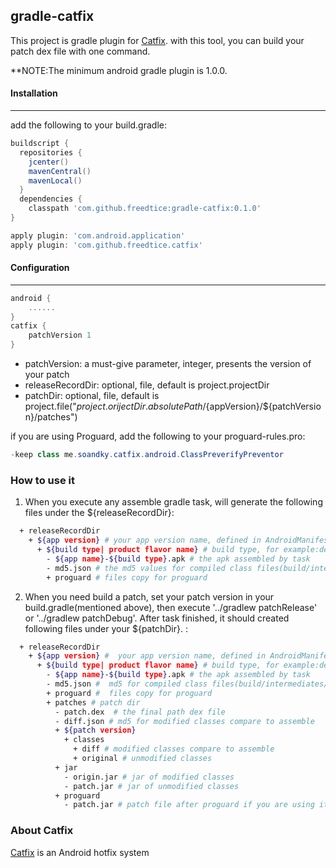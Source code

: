 ## gradle-catfix
This project is gradle plugin for [Catfix]. with this tool, you can build your patch dex file with one command.

**NOTE:The minimum android gradle plugin is 1.0.0.

#### Installation
---
add the following to your build.gradle:
```groovy
buildscript {
  repositories {
    jcenter()
    mavenCentral()
    mavenLocal()
  }
  dependencies {
    classpath 'com.github.freedtice:gradle-catfix:0.1.0'
}

apply plugin: 'com.android.application'
apply plugin: 'com.github.freedtice.catfix'
```

#### Configuration
---
```groovy
android {
    ......
}
catfix {
    patchVersion 1
}
```
- patchVersion: a must-give parameter, integer, presents the version of your patch
- releaseRecordDir: optional, file, default is project.projectDir
- patchDir: optional, file, default is project.file("${project.orijectDir.absolutePath}/${appVersion}/${patchVersion}/patches")

if you are using Proguard, add the following to your proguard-rules.pro:
```java
-keep class me.soandky.catfix.android.ClassPreverifyPreventor
```

### How to use it
1. When you execute any assemble gradle task, will generate the following files under the ${releaseRecordDir}:
```sh
  + releaseRecordDir
    + ${app version} # your app version name, defined in AndroidManifest.xml or build.gradle
      + ${build type| product flavor name} # build type, for example:debug, release. If you are using product flavor, it would be the name of flavor
        - ${app name}-${build type}.apk # the apk assembled by task
        - md5.json # the md5 values for compiled class files(build/intermediates/classes)
        + proguard # files copy for proguard
```
2. When you need build a patch, set your patch version in your build.gradle(mentioned above), then execute '../gradlew patchRelease' or '../gradlew patchDebug'. After task finished, it should created following files under your ${patchDir}. :
```sh
  + releaseRecordDir
    + ${app version} #  your app version name, defined in AndroidManifest.xml or build.gradle
      + ${build type| product flavor name} # build type, for example:debug, release. If you are using product flavor, it would be the name of flavor
        - ${app name}-${build type}.apk # the apk assembled by task
        - md5.json #  md5 for compiled class files(build/intermediates/classes)
        + proguard #  files copy for proguard
        + patches # patch dir
          - patch.dex  # the final path dex file
          - diff.json # md5 for modified classes compare to assemble
          + ${patch version}
            + classes
              + diff # modified classes compare to assemble
              + original # unmodified classes
          + jar
            - origin.jar # jar of modified classes
            - patch.jar # jar of unmodified classes
          + proguard
            - patch.jar # patch file after proguard if you are using it

```

### About Catfix
[Catfix] is an Android hotfix system

[Catfix]:<https://github.com/fREEDtICE/catfix/blob/master/README.md>